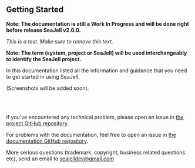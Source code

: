## Getting Started

**Note: The documentation is still a Work In Progress and will be done right before release SeaJell v2.0.0.**

**This is a test. Make sure to remove this text*.*

**Note: The term (system, project or SeaJell) will be used interchangeably to identify the SeaJell project.**

In this documentation listed all the information and guidance that you need to get started in using SeaJell.

(Screenshots will be added soon).

<br>
<br>

If you've encountered any technical problem, please open an issue in [the project GitHub repository](https://github.com/hanisirfan/seajell).

For problems with the documentation, feel free to open an issue in [the documentation GitHub repository](https://github.com/hanisirfan/seajell-documentation).

More serious questions (trademark, copyright, business related questions etc), send an email to [seajelldev@gmail.com](mailto:seajelldev@gmail.com)
